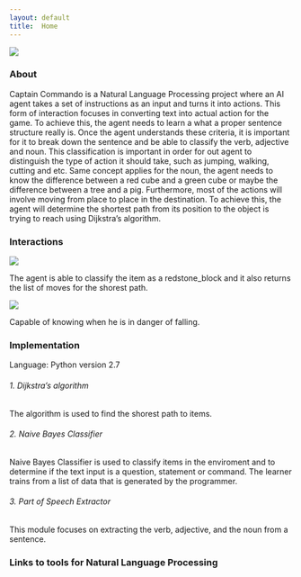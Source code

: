 ```yaml
---
layout: default
title:  Home
---
```

<img src="http://farm5.staticflickr.com/4200/34066171843_29d7346537_b.jpg">

<h3>About</h3>
Captain Commando is a Natural Language Processing project where an AI agent takes a set of instructions as an input and turns it into actions. This form of interaction focuses in converting text into actual action for the game. To achieve this, the agent needs to learn a what a proper sentence structure really is. Once the agent understands these criteria, it is important for it to break down the sentence and be able to classify the verb, adjective and noun. This classification is important in order for out agent to distinguish the type of action it should take, such as jumping, walking, cutting and etc. Same concept applies for the noun, the agent needs to know the difference between a red cube and a green cube or maybe the difference between a tree and a pig. Furthermore, most of the actions will involve moving from place to place in the destination. To achieve this, the agent will determine the shortest path from its position to the object is trying to reach using Dijkstra’s algorithm.   

<h3>Interactions</h3>

<img src="http://farm5.staticflickr.com/4252/34746200421_e639b83c1a_b.jpg">

The agent is able to classify the item as a redstone_block and it also returns the list of moves for the shorest path.


<img src="http://farm5.staticflickr.com/4222/34491800670_c3d083db24_b.jpg">

Capable of knowing when he is in danger of falling.


<h3>Implementation</h3>
Language: Python version 2.7

<h6>1. Dijkstra’s algorithm</h6>
The algorithm is used to find the shorest path to items.

<h6>2. Naive Bayes Classifier</h6>
Naive Bayes Classifier is used to classify items in the enviroment and to determine if the text input is a question, statement or command. The learner trains from a list of data that is generated by the programmer.   

<h6>3. Part of Speech Extractor</h6>
This module focuses on extracting the verb, adjective, and the noun from a sentence. 



<h3>Links to tools for Natural Language Processing</h3>




